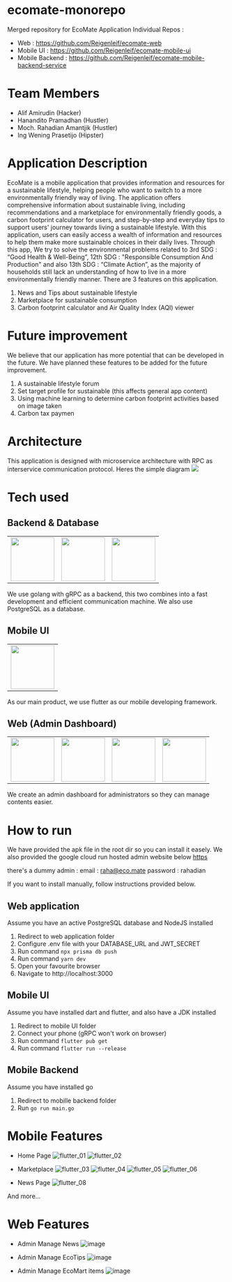 # ecomate-monorepo
Merged repository for EcoMate Application
Individual Repos :
* Web : https://github.com/Reigenleif/ecomate-web
* Mobile UI : https://github.com/Reigenleif/ecomate-mobile-ui
* Mobile Backend : https://github.com/Reigenleif/ecomate-mobile-backend-service

# Team Members
* Alif Amirudin (Hacker)
* Hanandito Pramadhan (Hustler)
* Moch. Rahadian Amantjik (Hustler)
* Ing Wening Prasetijo (Hipster)

# Application Description
EcoMate is a mobile application that provides information and resources for a sustainable
lifestyle, helping people who want to switch to a more environmentally friendly way of living. The
application offers comprehensive information about sustainable living, including
recommendations and a marketplace for environmentally friendly goods, a carbon footprint
calculator for users, and step-by-step and everyday tips to support users' journey towards living
a sustainable lifestyle. With this application, users can easily access a wealth of information and
resources to help them make more sustainable choices in their daily lives. Through this app, We
try to solve the environmental problems related to 3rd SDG : “Good Health & Well-Being”, 12th
SDG : "Responsible Consumption And Production" and also 13th SDG : “Climate Action”, as the
majority of households still lack an understanding of how to live in a more environmentally
friendly manner. There are 3 features on this application.
1. News and Tips about sustainable lifestyle
2. Marketplace for sustainable consumption
4. Carbon footprint calculator and Air Quality Index (AQI) viewer

# Future improvement
We believe that our application has more potential that can be developed in the future. We have planned these features to be added for the future improvement.
1. A sustainable lifestyle forum
2. Set target profile for sustainable (this affects general app content)
3. Using machine learning to determine carbon footprint activities based on image taken
4. Carbon tax paymen

# Architecture
This application is designed with microservice architecture with RPC as interservice communication protocol. Heres the simple diagram
<img src="https://github.com/Reigenleif/ecomate-monorepo/assets/96337290/92985d25-cb01-4a57-9dde-d9246d5a3b76" h="300px">


# Tech used

## Backend & Database
<table>
  <tr>
    <td>
      <img src="https://academy.alterra.id/blog/wp-content/uploads/2021/07/golang-img.png" height="100px">
    </td>
    <td>
      <img src="https://grpc.io/img/logos/grpc-icon-color.png" height="100px">
    </td>
    <td>
      <img src="https://www.postgresqltutorial.com/wp-content/uploads/2012/08/What-is-PostgreSQL.png" height="100px">
    </td>
  </tr>
</table>
We use golang with gRPC as a backend, this two combines into a fast development and efficient communication machine. We also use PostgreSQL as a database.

## Mobile UI
<table>
  <tr>
    <td> 
         <img src="https://skmkuma.com/wp-content/uploads/2021/07/flutter_logo.png" height="100px"></td>
   </tr>
</table>
As our main product, we use flutter as our mobile developing framework.

## Web (Admin Dashboard)
<table>
  <tr>
    <td>
      <img src="https://indoittraining.com/wp-content/uploads/sites/3/2020/11/reactjs.png" height="100px">
    </td>
    <td>
      <img src="https://github.com/Reigenleif/ecomate-monorepo/assets/96337290/722732dd-d64b-4a0f-84e0-c30b559a3686" height="100px">
    </td> 
    <td>
      <img src="https://github.com/Reigenleif/ecomate-monorepo/assets/96337290/01f3f5d5-f17f-49e8-bbd0-82aca6bbfe21" height="100px">
    </td> 
    <td>
      <img src="https://seeklogo.com/images/T/trpc-logo-741E01B855-seeklogo.com.png" height="100px">
    </td>
  </tr>
</table>
We create an admin dashboard for administrators so they can manage contents easier.

# How to run
We have provided the apk file in the root dir so you can install it easely. We also provided the google cloud run hosted admin website below
[https](https://ecomate-web-hjmom73g2a-as.a.run.app/)

there's a dummy admin :
email : raha@eco.mate
password : rahadian

If you want to install manually, follow instructions provided below.

## Web application
Assume you have an active PostgreSQL database and NodeJS installed
1. Redirect to web application folder
2. Configure .env file with your DATABASE_URL and JWT_SECRET
3. Run command ```npx prisma db push```
4. Run command ```yarn dev```
5. Open your favourite browser
6. Navigate to http://localhost:3000

## Mobile UI
Assume you have installed dart and flutter, and also have a JDK installed
1. Redirect to mobile UI folder
2. Connect your phone (gRPC won't work on browser)
3. Run command ```flutter pub get```
4. Run command ```flutter run --release```

## Mobile Backend
Assume you have installed go
1. Redirect to mobille backend folder
2. Run ```go run main.go```

# Mobile Features
* Home Page
![flutter_01](https://github.com/Reigenleif/ecomate-monorepo/assets/96337290/358868f0-1be2-48a8-b561-eaf505cd4078)
![flutter_02](https://github.com/Reigenleif/ecomate-monorepo/assets/96337290/6925c669-2332-4b3d-b958-c0a024e30e92)

* Marketplace
![flutter_03](https://github.com/Reigenleif/ecomate-monorepo/assets/96337290/0036e395-f463-4142-a56e-24b127cfc347)
![flutter_04](https://github.com/Reigenleif/ecomate-monorepo/assets/96337290/1b4a0375-8c65-44d0-892e-c0beabea425c)
![flutter_05](https://github.com/Reigenleif/ecomate-monorepo/assets/96337290/cdcf51f1-f29c-4da9-ac3f-8e15ee80980a)
![flutter_06](https://github.com/Reigenleif/ecomate-monorepo/assets/96337290/50419960-bb42-48a2-aa62-b5d0c5b8a67e)

* News Page
![flutter_08](https://github.com/Reigenleif/ecomate-monorepo/assets/96337290/ba6384f5-6ad5-46c6-bb65-ae6ff87107a5)

And more...

# Web Features
* Admin Manage News
![image](https://github.com/Reigenleif/ecomate-monorepo/assets/96337290/a8e32198-bef0-44ba-8d3d-0e8029c08b4a)

* Admin Manage EcoTips
![image](https://github.com/Reigenleif/ecomate-monorepo/assets/96337290/8ba8f3ff-0276-4fbd-9e9d-2d0f5aa86e46)


* Admin Manage EcoMart items
![image](https://github.com/Reigenleif/ecomate-monorepo/assets/96337290/2ff1ca34-45f7-479e-b9f3-9a92fb9acd56)


